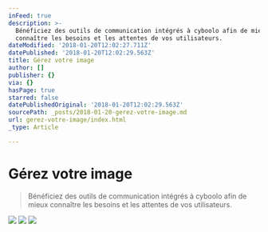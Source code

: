 ```yaml
---
inFeed: true
description: >-
  Bénéficiez des outils de communication intégrés à cyboolo afin de mieux
  connaître les besoins et les attentes de vos utilisateurs.
dateModified: '2018-01-20T12:02:27.711Z'
datePublished: '2018-01-20T12:02:29.563Z'
title: Gérez votre image
author: []
publisher: {}
via: {}
hasPage: true
starred: false
datePublishedOriginal: '2018-01-20T12:02:29.563Z'
sourcePath: _posts/2018-01-20-gerez-votre-image.md
url: gerez-votre-image/index.html
_type: Article

---
```

# Gérez votre image

> Bénéficiez des outils de communication intégrés à cyboolo afin de mieux connaître les besoins et les attentes de vos utilisateurs.

![](https://the-grid-user-content.s3-us-west-2.amazonaws.com/b28236d3-7829-4bd8-8ffd-a852378df9ba.png)
![](https://the-grid-user-content.s3-us-west-2.amazonaws.com/945197e9-2234-4d99-893f-bd234bba996e.png)
![](https://the-grid-user-content.s3-us-west-2.amazonaws.com/d5206c11-daa7-4e26-b9af-75fe0c90e79f.png)